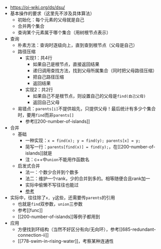 - https://oi-wiki.org/ds/dsu/
- 基本操作的要求（这里先不涉及具体算法）
  - 初始化：每个元素的父母就是自己
  - 合并两个集合
  - 查询某个元素属于哪个集合（用树根节点表示）
- 查询
  - 朴素方法：查询时逐级向上，直到查到根节点（父母是自己）
  - 路径压缩
    - 实现1：共4行
      - 如果自己是根节点，直接返回结果
      - 递归调用查找方法，找到父母所属集合（同时把父母路径压缩）
      - 把自己路径压缩
      - 返回结果
    - 实现2：共2行
      - 如果自己不是根节点，则设置自己的父母是`find(自己父母)`
      - 返回自己父母
  - 易错点：`parents[i]`不提供祖先，只提供父母！最后统计有多少个集合时，要用`find`而非`parents[]`
    - 参考[[200-number-of-islands]]
- 合并
  - 基础
    - 一种实现：`x = find(x); y = find(y); parents[x] = y;`
    - 简写一行：`parents[find(x)] = find(y);`，在[[200-number-of-islands]]就是
    - 注：c++中`union`不能用作函数名
  - 启发式合并
    - 法一：个数少合并到个数多
    - 法二：维护一个rank，少的合并到多的。相等随便合且rank加一
    - 实际中偷懒不写往往也能过
    - [参考](https://oi-wiki.org/ds/dsu-complexity/)
- 实际中，往往除了`x, y`这些，还需要传`parents`的引用
  - 也就是`find`双参数，`union`三参数
  - 参考[[func]]
  - [[200-number-of-islands]]等例子都用到
- 应用
  - 方便找到环结构（当然不好区分有向/无向环），参考[[685-redundant-connection-ii]]
  - [[778-swim-in-rising-water]]，考察某种连通性